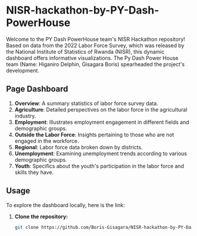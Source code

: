 # NISR-hackathon-by-PY-Dash-PowerHouse

Welcome to the PY Dash PowerHouse team's NISR Hackathon repository! Based on data from the 2022 Labor Force Survey, which was released by the National Institute of Statistics of Rwanda (NISR), this dynamic dashboard offers informative visualizations. The Py Dash Power House team (Name: Higaniro Delphin, Gisagara Boris) spearheaded the project's development.

## Page Dashboard

1. **Overview**: A summary statistics of labor force survey data.
2. **Agriculture**: Detailed perspectives on the labor force in the agricultural industry.
3. **Employment**: Illustrates employment engagement in different fields and demographic groups.
4. **Outside the Labor Force**: Insights pertaining to those who are not engaged in the workforce.
5. **Regional**: Labor force data broken down by districts.
6. **Unemployment**: Examining unemployment trends according to various demographic groups.
7. **Youth**: Specifics about the youth's participation in the labor force and skills they have.

## Usage

To explore the dashboard locally, here is the link:

1. **Clone the repository:**
   ```bash
   git clone https://github.com/Boris-Gisagara/NISR-hackathon-by-PY-Dash-PowerHouse.git
